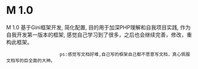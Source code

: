 M 1.0
===============

M 1.0 基于Gini框架开发, 简化配置, 目的用于加深PHP理解和自我项目实践, 作为自我开发第一版本的框架, 感觉自己学习到了很多，之后也会继续完善，修改，重构此框架。

						ps:感觉写文档好难,自己写的框架自己都不愿意写文档，真心佩服文档写的巨全面的大神。